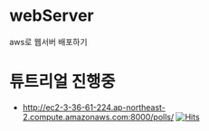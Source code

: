 # webServer
aws로 웹서버 배포하기

# 튜트리얼 진행중
* http://ec2-3-36-61-224.ap-northeast-2.compute.amazonaws.com:8000/polls/
[![Hits](https://hits.seeyoufarm.com/api/count/incr/badge.svg?url=http%3A%2F%2Fec2-3-36-61-224.ap-northeast-2.compute.amazonaws.com%3A8000%2Fpolls%2F&count_bg=%2379C83D&title_bg=%23555555&icon=&icon_color=%23E7E7E7&title=hits&edge_flat=false)](https://hits.seeyoufarm.com)

